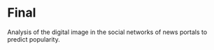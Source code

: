 # Final
Analysis of the digital image in the social networks of news portals to predict popularity.

